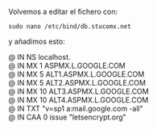 
Volvemos a editar el fichero con:
<pre><code>sudo nano /etc/bind/db.stucomx.net</code></pre>
y añadimos esto:

@        IN       NS       localhost.\
@   IN  MX  1   ASPMX.L.GOOGLE.COM\
@   IN  MX  5   ALT1.ASPMX.L.GOOGLE.COM\
@   IN  MX  5   ALT2.ASPMX.L.GOOGLE.COM\
@   IN  MX  10   ALT3.ASPMX.L.GOOGLE.COM\
@   IN  MX  10   ALT4.ASPMX.L.GOOGLE.COM\
@   IN  TXT "v=sp1 a:mail.google.com -all"\
@ IN  CAA    0   issue "letsencrypt.org"












